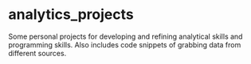 # analytics_projects
Some personal projects for developing and refining analytical skills and programming skills.
Also includes code snippets of grabbing data from different sources.
